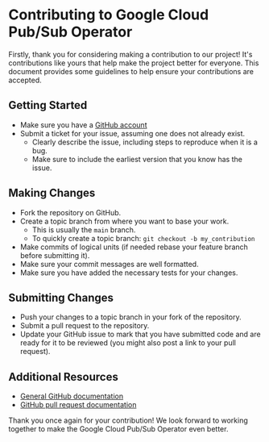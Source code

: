 # Contributing to Google Cloud Pub/Sub Operator

Firstly, thank you for considering making a contribution to our project!
It's contributions like yours that help make the project better for everyone.
This document provides some guidelines to help ensure your contributions are accepted.

## Getting Started

* Make sure you have a [GitHub account](https://github.com/signup/free)
* Submit a ticket for your issue, assuming one does not already exist.
  * Clearly describe the issue, including steps to reproduce when it is a bug.
  * Make sure to include the earliest version that you know has the issue.

## Making Changes

* Fork the repository on GitHub.
* Create a topic branch from where you want to base your work.
  * This is usually the `main` branch.
  * To quickly create a topic branch: `git checkout -b my_contribution`
* Make commits of logical units (if needed rebase your feature branch before submitting it).
* Make sure your commit messages are well formatted.
* Make sure you have added the necessary tests for your changes.

## Submitting Changes

* Push your changes to a topic branch in your fork of the repository.
* Submit a pull request to the repository.
* Update your GitHub issue to mark that you have submitted code and are ready for it to be reviewed (you might also post a link to your pull request).

## Additional Resources

* [General GitHub documentation](http://help.github.com/)
* [GitHub pull request documentation](http://help.github.com/send-pull-requests/)

Thank you once again for your contribution!
We look forward to working together to make the Google Cloud Pub/Sub Operator even better.
